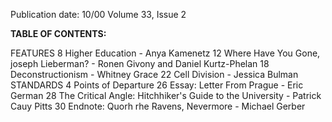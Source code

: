 Publication date: 10/00
Volume 33, Issue 2

**TABLE OF CONTENTS:**

FEATURES 
8 Higher Education - Anya Kamenetz 
12 Where Have You Gone, joseph Lieberman? - Ronen Givony and Daniel Kurtz-Phelan 
18 Deconstructionism - Whitney Grace 
22 Cell Division - Jessica Bulman 
STANDARDS 
4 Points of Departure 
26 Essay: Letter From Prague - Eric German 
28 The Critical Angle: Hitchhiker's Guide to the University - Patrick Cauy Pitts 
30 Endnote: Quorh rhe Ravens, Nevermore - Michael Gerber

